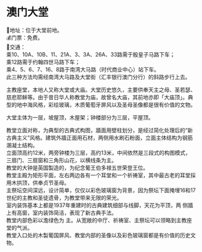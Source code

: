 # 澳门大堂  
📍地址：位于大堂前地。   
💰门票：免费。   
🚌交通：  
乘10、10A、10B、11、21A、3、3A、26A、33路需于殷皇子马路下车；    
乘12路需于约翰四世马路下车；    
乘4、5、6、7、16、8路于南湾大马路（时代商业中心）站下车。   
此三种方法均需经南湾大马路及大堂街（汇丰银行澳门分行）的斜路步行上去。   
  
主教座堂，本地人又称大堂或大庙。大堂历史悠久，主要供奉天主之母、圣若瑟、慈悲耶稣等。由于昔日华人称教堂为庙，故曾名大庙，其前地亦即「大庙顶」。典型的地中海风格，彩绘玻璃，木质葡萄牙屏风以及圣母圣像都是很有价值的文物。   
  
大堂主体为一层，坡屋顶，木屋架；钟楼部分为三层，平屋顶。   
  
教堂立面对称，为典型的古典式构图，牆面用壁柱划分，是经过简化处理后的“新古典主义”风格。建筑外牆正面用石材，两侧用水刷石粉面，立面主体结构为钢筋溷凝土结构。   
立面顶高约12米，两旁钟楼为三层，高约13米，中间依然是三段式的构图模式，三扇门、三扇窗和三角形山花，以横线条为主。   
教堂的大钟是英国製造的，为纪念葡王伯多禄五世荣登王位。   
教堂主殿为矩形平面，左右两边各有一个耳堂和一个祈祷室，其中最古老的耳堂採用木拱顶，供奉贞节圣母。   
主祭坛空间深远，设计简单，仅仅以彩色玻璃窗为背景，因为祭坛下面掩埋16和17世纪的主教和圣徒遗骨，为教堂带来无限的荣光。   
室内装饰基本上都是1937年重建时的古典建筑细部与线脚，天花为平顶，两 侧牆上有高窗，室内装饰简洁，表现了新古典手法。   
教堂内部色彩以澹绿色为 主。从宽敞的中厅、祈祷室、主祭坛可以领略到主教座堂的气派。   
教堂入口处的木製葡国屏风、教堂内部的圣像以及彩色玻璃窗都是有价值的历史文物。   